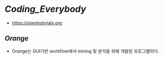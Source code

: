 *Coding_Everybody*  
=====  
- https://opentutorials.org

*Orange*  
-----  
- Orange는 GUI기반 workflow에서 mining 및 분석을 위해 개발된 프로그램이다.
